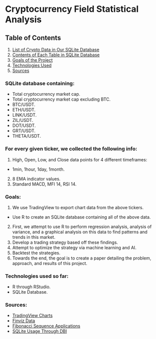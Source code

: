 # Cryptocurrency Field Statistical Analysis

## Table of Contents
1. [List of Crypto Data in Our SQLite Database](https://github.com/mglush/cryptoRegAnalysis/blob/main/README.md#sqlite-database-containing)
2. [Contents of Each Table in SQLite Database](https://github.com/mglush/cryptoRegAnalysis/blob/main/README.md#for-every-given-ticker-we-collected-the-following-info)
3. [Goals of the Project](https://github.com/mglush/cryptoRegAnalysis/blob/main/README.md#goals)
4. [Technologies Used](https://github.com/mglush/cryptoRegAnalysis/blob/main/README.md#technologies-used-so-far)
5. [Sources](https://github.com/mglush/cryptoRegAnalysis/blob/main/README.md#sources)

### SQLite database containing: 
* Total cryptocurrency market cap.
* Total cryptocurrency market cap excluding BTC.
* BTC/USDT.
* ETH/USDT.
* LINK/USDT.
* ZIL/USDT.
* DOT/USDT.
* GRT/USDT.
* THETA/USDT.

### For every given ticker, we collected the following info:
1. High, Open, Low, and Close data points for 4 different timeframes:
* 1min, 1hour, 1day, 1month.
2. 8 EMA indicator values.
3. Standard MACD, MFI 14, RSI 14.

### Goals:
1. We use TradingView to export chart data from the above tickers.
* Use R to create an SQLite database containing all of the above data.
2. First, we attempt to use R to perform regression analysis, analysis of variance, and a graphical analysis on this data to find patterns and trends in this market. 
3. Develop a trading strategy based off these findings.
4. Attempt to optimize the strategy via machine learning and AI.
5. Backtest the strategies.
6. Towards the end, the goal is to create a paper detailing the problem, approach, and results of this project.

### Technologies used so far:
* R through RStudio.
* SQLite Database.

### Sources:
* [TradingView Charts](https://tradingview.com)
* [Finviz Data](https://finviz.com)
* [Fibonacci Sequence Applications](https://www.investopedia.com/articles/trading/05/advfibonacci.asp)
* [SQLite Usage Through DBI](https://db.rstudio.com/dbi)
